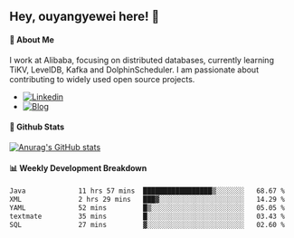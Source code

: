 ## Hey, ouyangyewei here! :wave:

#### :rocket: About Me
I work at Alibaba, focusing on distributed databases, currently learning TiKV, LevelDB, Kafka and DolphinScheduler. I am passionate about contributing to widely used open source projects.

- [![Linkedin](https://img.shields.io/badge/LinkedIn-ouyangyewei-blue)](https://www.linkedin.com/in/ouyangyewei/)
- [![Blog](https://img.shields.io/badge/Blog-yeweiouyang-orange)](https://blog.csdn.net/yeweiouyang)

#### :star2: Github Stats
[![Anurag's GitHub stats](https://github-readme-stats.vercel.app/api?username=ouyangyewei&show_icons=true&cache_seconds=3600&theme=tokyonight)](https://github.com/anuraghazra/github-readme-stats)

#### :bar_chart: Weekly Development Breakdown
<!--START_SECTION:waka-->

```txt
Java             11 hrs 57 mins  █████████████████▒░░░░░░░   68.67 %
XML              2 hrs 29 mins   ███▓░░░░░░░░░░░░░░░░░░░░░   14.29 %
YAML             52 mins         █▒░░░░░░░░░░░░░░░░░░░░░░░   05.05 %
textmate         35 mins         █░░░░░░░░░░░░░░░░░░░░░░░░   03.43 %
SQL              27 mins         ▓░░░░░░░░░░░░░░░░░░░░░░░░   02.60 %
```

<!--END_SECTION:waka-->
